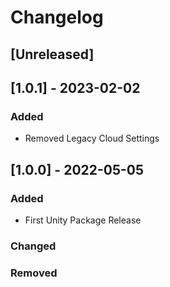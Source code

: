 # Changelog

## [Unreleased]

## [1.0.1] - 2023-02-02
### Added
- Removed Legacy Cloud Settings

## [1.0.0] - 2022-05-05
### Added
- First Unity Package Release

### Changed

### Removed
